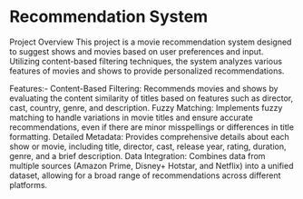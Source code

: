# Recommendation System
Project Overview
This project is a movie recommendation system designed to suggest shows and movies based on user preferences and input. Utilizing content-based filtering techniques, the system analyzes various features of movies and shows to provide personalized recommendations.

Features:-
Content-Based Filtering: Recommends movies and shows by evaluating the content similarity of titles based on features such as director, cast, country, genre, and description.
Fuzzy Matching: Implements fuzzy matching to handle variations in movie titles and ensure accurate recommendations, even if there are minor misspellings or differences in title formatting.
Detailed Metadata: Provides comprehensive details about each show or movie, including title, director, cast, release year, rating, duration, genre, and a brief description.
Data Integration: Combines data from multiple sources (Amazon Prime, Disney+ Hotstar, and Netflix) into a unified dataset, allowing for a broad range of recommendations across different platforms.
